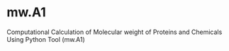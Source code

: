 # mw.A1
Computational Calculation of Molecular weight of Proteins and Chemicals Using Python Tool (mw.A1)
